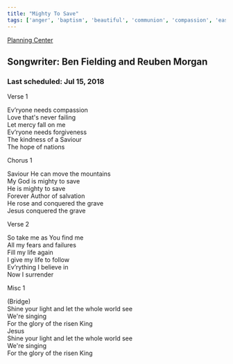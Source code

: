 ```yaml
---
title: "Mighty To Save"
tags: ['anger', 'baptism', 'beautiful', 'communion', 'compassion', 'easter', 'evangelism', 'faithful', 'forgiveness', 'god-you-reing', 'help', 'his-love', 'holy-spirit', 'hope', 'joshua-11-6', 'journey', 'joy', 'kingdom', 'kingdom-od-god', 'li']
---
```


[Planning Center](https://services.planningcenteronline.com/songs/12280128)

## Songwriter: Ben Fielding and Reuben Morgan
### Last scheduled: Jul 15, 2018          

Verse 1  
  
Ev’ryone needs compassion  
Love that's never failing  
Let mercy fall on me  
Ev’ryone needs forgiveness  
The kindness of a Saviour  
The hope of nations  
  
Chorus 1  
  
Saviour He can move the mountains  
My God is mighty to save  
He is mighty to save  
Forever Author of salvation  
He rose and conquered the grave  
Jesus conquered the grave  
  
Verse 2  
  
So take me as You find me  
All my fears and failures  
Fill my life again  
I give my life to follow  
Ev’rything I believe in  
Now I surrender  
  
Misc 1  
  
(Bridge)  
Shine your light and let the whole world see  
We're singing  
For the glory of the risen King  
Jesus  
Shine your light and let the whole world see  
We're singing  
For the glory of the risen King
